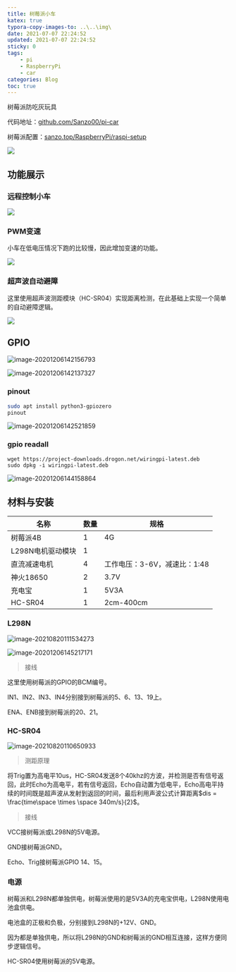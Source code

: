 ```yaml
---
title: 树莓派小车
katex: true
typora-copy-images-to: ..\..\img\
date: 2021-07-07 22:24:52
updated: 2021-07-07 22:24:52
sticky: 0
tags:
	- pi
	- RaspberryPi
	- car
categories: Blog
toc: true
---
```






树莓派防吃灰玩具

<!-- more -->



代码地址：[github.com/Sanzo00/pi-car](https://github.com/Sanzo00/pi-car)

树莓派配置：[sanzo.top/RaspberryPi/raspi-setup](https://sanzo.top/RaspberryPi/raspi-setup)

![](../../img/Blog/raspi-car/car.jpg)

## 功能展示

### 远程控制小车

![](../../img/Blog/raspi-car/remote-control-car.gif)







### PWM变速

小车在低电压情况下跑的比较慢，因此增加变速的功能。

![](../../img/Blog/raspi-car/pwm-speed-control.png)



### 超声波自动避障

这里使用超声波测距模块（HC-SR04）实现距离检测，在此基础上实现一个简单的自动避障逻辑。

![](../../img/Blog/raspi-car/auto-direction.gif)



## GPIO

![image-20201206142156793](../../img/Blog/raspi-car/image-20201206142156793.png)

![image-20201206142137327](../../img/Blog/raspi-car/image-20201206142137327.png)

### pinout

```bash
sudo apt install python3-gpiozero
pinout
```



![image-20201206142521859](../../img/Blog/raspi-car/image-20201206142521859.png)



### gpio readall

```
wget https://project-downloads.drogon.net/wiringpi-latest.deb
sudo dpkg -i wiringpi-latest.deb
```

![image-20201206144158864](../../img/Blog/raspi-car/image-20201206144158864.png)





## 材料与安装

| 名称              | 数量 | 规格                         |
| ----------------- | ---- | ---------------------------- |
| 树莓派4B          | 1    | 4G                           |
| L298N电机驱动模块 | 1    |                              |
| 直流减速电机      | 4    | 工作电压：3-6V，减速比：1:48 |
| 神火18650         | 2    | 3.7V                         |
| 充电宝            | 1    | 5V3A                         |
| HC-SR04           | 1    | 2cm-400cm                    |



### L298N

![image-20210820111534273](../../img/Blog/raspi-car/image-20210820111534273.png)

![image-20201206145217171](../../img/Blog/raspi-car/image-20201206145217171.png)

> 接线

这里使用树莓派的GPIO的BCM编号。

IN1、IN2、IN3、IN4分别接到树莓派的5、6、13、19上。

ENA、ENB接到树莓派的20、21。



### HC-SR04

![image-20210820110650933](../../img/Blog/raspi-car/image-20210820110650933.png)

> 测距原理

将Trig置为高电平10us，HC-SR04发送8个40khz的方波，并检测是否有信号返回，此时Echo为高电平，若有信号返回，Echo自动置为低电平，Echo高电平持续的时间既是超声波从发射到返回的时间，最后利用声波公式计算距离$dis = \frac{time\space \times \space 340m/s}{2}$。



> 接线

VCC接树莓派或L298N的5V电源。

GND接树莓派GND。

Echo、Trig接树莓派GPIO 14、15。



### 电源

树莓派和L298N都单独供电，树莓派使用的是5V3A的充电宝供电，L298N使用电池盒供电。

电池盒的正极和负极，分别接到L298N的+12V、GND。

因为都是单独供电，所以将L298N的GND和树莓派的GND相互连接，这样方便同步逻辑信号。

HC-SR04使用树莓派的5V电源。



<!-- Q.E.D. -->
